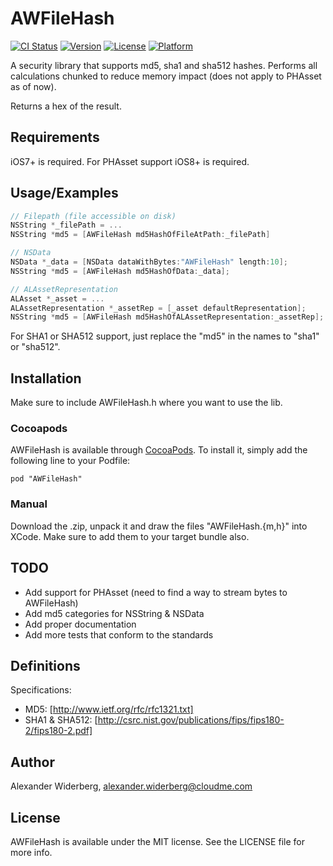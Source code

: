# AWFileHash

[![CI Status](https://travis-ci.org/leetal/AWFileHash.svg?branch=master)](https://travis-ci.org/leetal/AWFileHash)
[![Version](https://img.shields.io/cocoapods/v/AWFileHash.svg?style=flat)](http://cocoadocs.org/docsets/AWFileHash)
[![License](https://img.shields.io/cocoapods/l/AWFileHash.svg?style=flat)](http://cocoadocs.org/docsets/AWFileHash)
[![Platform](https://img.shields.io/cocoapods/p/AWFileHash.svg?style=flat)](http://cocoadocs.org/docsets/AWFileHash)

A security library that supports md5, sha1 and sha512 hashes. Performs all calculations chunked to reduce memory impact (does not apply to PHAsset as of now).

Returns a hex of the result.

## Requirements

iOS7+ is required. For PHAsset support iOS8+ is required.

## Usage/Examples
```objectivec
// Filepath (file accessible on disk)
NSString *_filePath = ...
NSString *md5 = [AWFileHash md5HashOfFileAtPath:_filePath]

// NSData
NSData *_data = [NSData dataWithBytes:"AWFileHash" length:10];
NSString *md5 = [AWFileHash md5HashOfData:_data];

// ALAssetRepresentation
ALAsset *_asset = ...
ALAssetRepresentation *_assetRep = [_asset defaultRepresentation];
NSString *md5 = [AWFileHash md5HashOfALAssetRepresentation:_assetRep];
```

For SHA1 or SHA512 support, just replace the "md5" in the names to "sha1" or "sha512".

## Installation

Make sure to include AWFileHash.h where you want to use the lib.

### Cocoapods
AWFileHash is available through [CocoaPods](http://cocoapods.org). To install
it, simply add the following line to your Podfile:

    pod "AWFileHash"

### Manual
Download the .zip, unpack it and draw the files "AWFileHash.{m,h}" into XCode. Make sure to add them to your target bundle also.

## TODO

* Add support for PHAsset (need to find a way to stream bytes to AWFileHash)
* Add md5 categories for NSString & NSData
* Add proper documentation
* Add more tests that conform to the standards

## Definitions

Specifications: 
* MD5: [http://www.ietf.org/rfc/rfc1321.txt]
* SHA1 & SHA512: [http://csrc.nist.gov/publications/fips/fips180-2/fips180-2.pdf] 

## Author

Alexander Widerberg, alexander.widerberg@cloudme.com

## License

AWFileHash is available under the MIT license. See the LICENSE file for more info.
